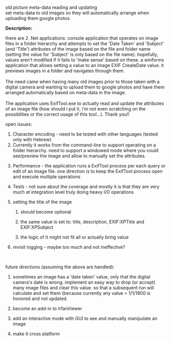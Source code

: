 ﻿old picture meta-data reading and updating<br />
set meta-data to old images so they will automatically arrange when uploading them google photos<br />
<p class="auto-style1">
    <strong>Description:</strong></p>
<p class="auto-style3">
    there are 2 .Net applications:
    console application that operates on image files in a folder hierarchy and attempts to set the &#39;Date Taken&#39; and &#39;Subject&#39; (and &#39;Title&#39;) attributes of the image based on the file and folder name (setting the value for &#39;Subject&#39; is only based on the file name). hopefully, values aren&#39;t modified if it fails to &#39;make sense&#39; based on these.
    a winforms application that allows setting a value to an image EXIF CreateDate value. it previews images in a folder and navigates through them.
    <br/>
    <br/>
The need came when having many old images prior to those taken with a digital camera and wanting to upload them to google photos and have them arranged automatically based on meta-data in the image.
    <br/>
    <br/>
The application uses ExifTool.exe to actually read and update the attributes of an image file (how should i put it, i'm not even scratching on the possiblities or the correct usage of this tool...). Thank you!!
</p>
<p class="auto-style2">
    open issues:
</p>
<ol>
    <li>Character encoding - need to be tested with other languages (tested only with Hebrew)</li>
    <li>Currently it works from the command-line to support operating on a folder hierarchy. need to support a windowed mode where you could see/preview the image and allow to manually set the attributes.</li>
    <li>
        <p>
            Performance - the application runs a ExifTool process per each query or edit of an image file. one direction is to keep the ExifTool process open and execute multiple operations
        </p>
    </li>
    <li>
        <p>
            Tests - not sure about the coverage and mostly it is that they are very much at integration level truly doing heavy I/O operations
        </p>
    </li>
    <li>
        <p>
            setting the title of the image
        </p>
        <ol>
            <li>
                <p>
                    should become optional
                </p>
            </li>
            <li>
                <p>
                    the same value is set to: title, description, EXIF:XPTitle and EXIF:XPSubject
                </p>
            </li>
            <li>
                <p>
                    the logic of it might not fit all or actually bring value</p>
            </li>
        </ol>
    </li>
    <li>
        <p>
            revisit logging - maybe too much and not ineffective?</p>
    </li>
</ol>

<p>
    &nbsp;</p>
<p>
    <span class="auto-style1">future directions (assuming the above are handled)</span>:</p>
<ol>
    <li>
        <p>
            sometimes an image has a 'date taken' value, only that the digital camera's date is wrong. implement an easy way to drop (or accept) many image files and clear this value. so that a subsequent run will calculate and set them (because currently any value > 1/1/1800 is honored and not updated.
        </p>
    </li>
    <li>
        <p>
            become an add-in to IrfanViewer
        </p>
    </li>
    <li>
        <p>
            add an interactive mode with GUI to see and manually manipulate an image
        </p>
    </li>
    <li>
        <p>
            make it cross platform
        </p>
    </li>
</ol>
